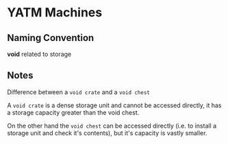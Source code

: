 YATM Machines
=============

## Naming Convention

__void__ related to storage

## Notes

Difference between a `void crate` and a `void chest`

A `void crate` is a dense storage unit and cannot be accessed directly, it has a storage capacity greater than the void chest.

On the other hand the `void chest` can be accessed directly (i.e. to install a storage unit and check it's contents), but it's capacity is vastly smaller.

